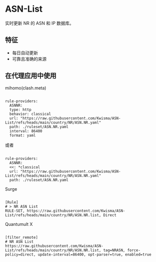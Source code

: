 
# ASN-List
    
实时更新 NR 的 ASN 和 IP 数据库。
    
## 特征
    
- 每日自动更新
- 可靠且准确的来源
    
## 在代理应用中使用
    
mihomo(clash.meta)
   
<pre><code class="language-javascript">
rule-providers:
  ASNNR:
  type: http
  behavior: classical
  url: "https://raw.githubusercontent.com/Kwisma/ASN-List/refs/heads/main/country/NR/ASN.NR.yaml"
  path: ./ruleset/ASN.NR.yaml
  interval: 86400
  format: yaml
</code></pre>

或者

<pre><code class="language-javascript">
rule-providers:
  ASNNR:
  <<: *classical
  url: "https://raw.githubusercontent.com/Kwisma/ASN-List/refs/heads/main/country/NR/ASN.NR.yaml"
  path: ./ruleset/ASN.NR.yaml
</code></pre>
    
Surge
    
<pre><code class="language-javascript">
[Rule]
# > NR ASN List
RULE-SET, https://raw.githubusercontent.com/Kwisma/ASN-List/refs/heads/main/country/NR/ASN.NR.list, Direct
</code></pre>
    
Quantumult X
    
<pre><code class="language-javascript">
[filter_remote]
# NR ASN List
https://raw.githubusercontent.com/Kwisma/ASN-List/refs/heads/main/country/NR/ASN.NR.list, tag=NRASN, force-policy=direct, update-interval=86400, opt-parser=true, enabled=true
</code></pre>
